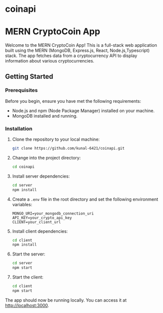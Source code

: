 # coinapi
# MERN CryptoCoin App

Welcome to the MERN CryptoCoin App! This is a full-stack web application built using the MERN (MongoDB, Express.js, React, Node.js,Typescript) stack. The app fetches data from a cryptocurrency API to display information about various cryptocurrencies.

## Getting Started

### Prerequisites
Before you begin, ensure you have met the following requirements:
- Node.js and npm (Node Package Manager) installed on your machine.
- MongoDB installed and running.

### Installation
1. Clone the repository to your local machine:

   ```bash
   git clone https://github.com/kunal-6421/coinapi.git
   ```

2. Change into the project directory:

   ```bash
   cd coinapi
   ```

3. Install server dependencies:

   ```bash
   cd server
   npm install
   ```
4. Create a `.env` file in the root directory and set the following environment variables:

   ```plaintext
   MONGO_URI=your_mongodb_connection_uri
   API_KEY=your_crypto_api_key
   CLIENT=your_client_url
   ```
5. Install client dependencies:

   ```bash
   cd client
   npm install
   ```

6. Start the server:

   ```bash
   cd server
   npm start
   ```

7. Start the client:

   ```bash
   cd client
   npm start
   ```

The app should now be running locally. You can access it at [http://localhost:3000](http://localhost:3000).

